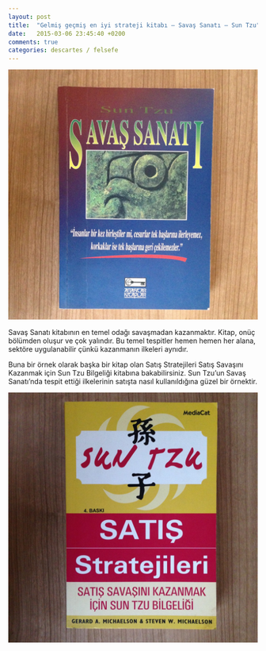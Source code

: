 ```yaml
---
layout: post
title:  "Gelmiş geçmiş en iyi strateji kitabı – Savaş Sanatı – Sun Tzu"
date:   2015-03-06 23:45:40 +0200
comments: true
categories: descartes / felsefe
---
```


![2015-03-06-savas-sanati](/images/2015-03-06-savas-sanati.jpg)

Savaş Sanatı kitabının en temel odağı savaşmadan kazanmaktır. Kitap, onüç bölümden oluşur ve çok yalındır. Bu temel tespitler hemen hemen her alana, sektöre uygulanabilir çünkü kazanmanın ilkeleri aynıdır.

Buna bir örnek olarak başka bir kitap olan Satış Stratejileri Satış Savaşını Kazanmak için Sun Tzu Bilgeliği kitabına bakabilirsiniz. Sun Tzu’un Savaş Sanatı’nda tespit ettiği ilkelerinin satışta nasıl kullanıldığına güzel bir örnektir.

![2015-03-06-savas-sanati-satis](/images/2015-03-06-savas-sanati-satis.jpg)
